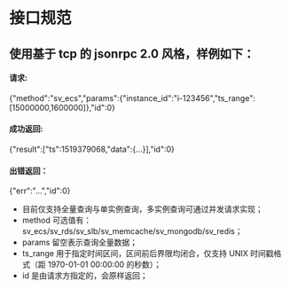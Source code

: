 # 接口规范
## 使用基于 tcp 的 jsonrpc 2.0 风格，样例如下：
#### 请求:
{"method":"sv_ecs","params":{"instance_id":"i-123456","ts_range":[15000000,1600000]},"id":0}

#### 成功返回:
{"result":["ts":1519379068,"data":{...}],"id":0}
#### 出错返回：
{"err":"...","id":0}

- 目前仅支持全量查询与单实例查询，多实例查询可通过并发请求实现；
- method 可选值有：sv_ecs/sv_rds/sv_slb/sv_memcache/sv_mongodb/sv_redis；    
- params 留空表示查询全量数据；
- ts_range 用于指定时间区间，区间前后界限均闭合，仅支持 UNIX 时间戳格式（距 1970-01-01 00:00:00 的秒数）；     
- id 是由请求方指定的，会原样返回；    
